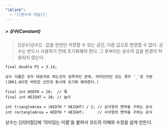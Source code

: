 ```yaml
---
"\blink":
  - "[[변수의 타입]]"
---
```

##### > 상수(Constant)
>[[상수|상수]] : 값을 한번만 저장할 수 있는 공간, 다른 값으로 변경할 수 없다.
>상수는 반드시 사용하기 전에 초기화해야 한다. 그 후부터는 상수의 값을 변경이 허용되지 않는다.
```
final double PI = 3.14;
```
	상수 이름은 모두 대문자로 하는것이 암묵적인 관례, 여러단어인 있는 경우 '_'로 구분	
	(JDK1.6이전 버전은 선언과 동시에 초기화 해야한다.)
```
final int WIDTH = 20;  // 폭
final int HEIGHT = 10; // 높이

int triangleArea = (WIDTH * HEIGHT) / 2; // 삼각형의 면적을 구하는 공식
int rectangleArea = WIDTH * HEIGHT;      // 사각형의 면적을 구하는 공식
```
상수는 [[리터럴]]에 '의미있는 이름'을 붙여서 코드의 이해와 수정을 쉽게 만든다.